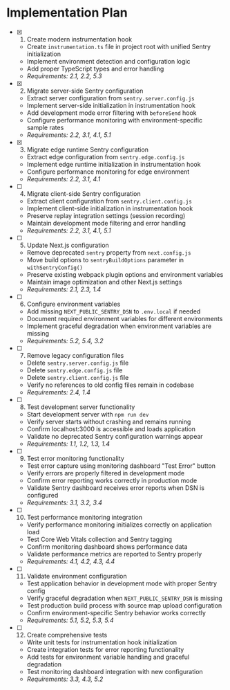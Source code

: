 # Implementation Plan

- [x] 1. Create modern instrumentation hook



  - Create `instrumentation.ts` file in project root with unified Sentry initialization
  - Implement environment detection and configuration logic
  - Add proper TypeScript types and error handling
  - _Requirements: 2.1, 2.2, 5.3_

- [x] 2. Migrate server-side Sentry configuration





  - Extract server configuration from `sentry.server.config.js`
  - Implement server-side initialization in instrumentation hook
  - Add development mode error filtering with `beforeSend` hook
  - Configure performance monitoring with environment-specific sample rates
  - _Requirements: 2.2, 3.1, 4.1, 5.1_

- [x] 3. Migrate edge runtime Sentry configuration





  - Extract edge configuration from `sentry.edge.config.js`
  - Implement edge runtime initialization in instrumentation hook
  - Configure performance monitoring for edge environment
  - _Requirements: 2.2, 3.1, 4.1_

- [ ] 4. Migrate client-side Sentry configuration
  - Extract client configuration from `sentry.client.config.js`
  - Implement client-side initialization in instrumentation hook
  - Preserve replay integration settings (session recording)
  - Maintain development mode filtering and error handling
  - _Requirements: 2.2, 3.1, 4.1, 5.1_

- [ ] 5. Update Next.js configuration
  - Remove deprecated `sentry` property from `next.config.js`
  - Move build options to `sentryBuildOptions` parameter in `withSentryConfig()`
  - Preserve existing webpack plugin options and environment variables
  - Maintain image optimization and other Next.js settings
  - _Requirements: 2.1, 2.3, 1.4_

- [ ] 6. Configure environment variables
  - Add missing `NEXT_PUBLIC_SENTRY_DSN` to `.env.local` if needed
  - Document required environment variables for different environments
  - Implement graceful degradation when environment variables are missing
  - _Requirements: 5.2, 5.4, 3.2_

- [ ] 7. Remove legacy configuration files
  - Delete `sentry.server.config.js` file
  - Delete `sentry.edge.config.js` file  
  - Delete `sentry.client.config.js` file
  - Verify no references to old config files remain in codebase
  - _Requirements: 2.4, 1.4_

- [ ] 8. Test development server functionality
  - Start development server with `npm run dev`
  - Verify server starts without crashing and remains running
  - Confirm localhost:3000 is accessible and loads application
  - Validate no deprecated Sentry configuration warnings appear
  - _Requirements: 1.1, 1.2, 1.3, 1.4_

- [ ] 9. Test error monitoring functionality
  - Test error capture using monitoring dashboard "Test Error" button
  - Verify errors are properly filtered in development mode
  - Confirm error reporting works correctly in production mode
  - Validate Sentry dashboard receives error reports when DSN is configured
  - _Requirements: 3.1, 3.2, 3.4_

- [ ] 10. Test performance monitoring integration
  - Verify performance monitoring initializes correctly on application load
  - Test Core Web Vitals collection and Sentry tagging
  - Confirm monitoring dashboard shows performance data
  - Validate performance metrics are reported to Sentry properly
  - _Requirements: 4.1, 4.2, 4.3, 4.4_

- [ ] 11. Validate environment configuration
  - Test application behavior in development mode with proper Sentry config
  - Verify graceful degradation when `NEXT_PUBLIC_SENTRY_DSN` is missing
  - Test production build process with source map upload configuration
  - Confirm environment-specific Sentry behavior works correctly
  - _Requirements: 5.1, 5.2, 5.3, 5.4_

- [ ] 12. Create comprehensive tests
  - Write unit tests for instrumentation hook initialization
  - Create integration tests for error reporting functionality
  - Add tests for environment variable handling and graceful degradation
  - Test monitoring dashboard integration with new configuration
  - _Requirements: 3.3, 4.3, 5.2_